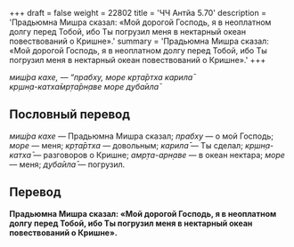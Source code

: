 +++
draft = false
weight = 22802
title = 'ЧЧ Антйа 5.70'
description = 'Прадьюмна Мишра сказал: «Мой дорогой Господь, я в неоплатном долгу перед Тобой, ибо Ты погрузил меня в нектарный океан повествований о Кришне».'
summary = 'Прадьюмна Мишра сказал: «Мой дорогой Господь, я в неоплатном долгу перед Тобой, ибо Ты погрузил меня в нектарный океан повествований о Кришне».'
+++

_миш́ра кахе, — “прабху, море кр̣та̄ртха карила̄  
кр̣шн̣а-катха̄мр̣та̄рн̣аве море д̣уба̄ила̄_

## Пословный перевод

_миш́ра_ _кахе_ — Прадьюмна Мишра сказал; _прабху_ — о мой Господь; _море_ — меня; _кр̣та̄ртха_ — довольным; _карила̄_ — Ты сделал; _кр̣шн̣а_\-_катха̄_ — разговоров о Кришне; _амр̣та_\-_арн̣аве_ — в океан нектара; _море_ — меня; _д̣уба̄ила̄_ — погрузил.

## Перевод

**Прадьюмна Мишра сказал: «Мой дорогой Господь, я в неоплатном долгу перед Тобой, ибо Ты погрузил меня в нектарный океан повествований о Кришне».**
